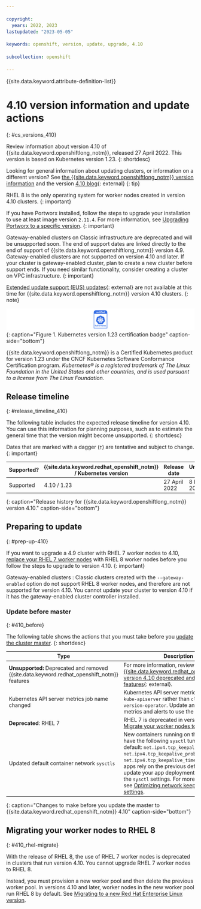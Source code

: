 ```yaml
---

copyright:
  years: 2022, 2023
lastupdated: "2023-05-05"

keywords: openshift, version, update, upgrade, 4.10

subcollection: openshift

---
```


{{site.data.keyword.attribute-definition-list}}





# 4.10 version information and update actions
{: #cs_versions_410}

Review information about version 4.10 of {{site.data.keyword.openshiftlong_notm}}, released 27 April 2022. This version is based on Kubernetes version 1.23. 
{: shortdesc}

Looking for general information about updating clusters, or information on a different version? See [the {{site.data.keyword.openshiftlong_notm}} version information](/docs/openshift?topic=openshift-openshift_versions) and the version [4.10 blog](https://cloud.redhat.com/blog/introducing-red-hat-openshift-4.10){: external}
{: tip}

RHEL 8 is the only operating system for worker nodes created in version 4.10 clusters.
{: important}

If you have Portworx installed, follow the steps to upgrade your installation to use at least image version `2.11.4`. For more information, see [Upgrading Portworx to a specific version](/docs/openshift?topic=openshift-portworx).
{: important}

Gateway-enabled clusters on Classic infrastructure are deprecated and will be unsupported soon. The end of support dates are linked directly to the end of support of {{site.data.keyword.openshiftlong_notm}} version 4.9. Gateway-enabled clusters are not supported on version 4.10 and later. If your cluster is gateway-enabled cluster, plan to create a new cluster before support ends. If you need similar functionality, consider creating a cluster on VPC infrastructure.
{: important} 

[Extended update support (EUS) updates](https://docs.openshift.com/container-platform/4.10/updating/preparing-eus-eus-upgrade.html){: external} are not available at this time for {{site.data.keyword.openshiftlong_notm}} version 4.10 clusters.
{: note}


![This badge indicates Kubernetes version 1.23 certification for {{site.data.keyword.openshiftlong_notm}}](images/certified-kubernetes-color.svg){: caption="Figure 1. Kubernetes version 1.23 certification badge" caption-side="bottom"}

{{site.data.keyword.openshiftlong_notm}} is a Certified Kubernetes product for version 1.23 under the CNCF Kubernetes Software Conformance Certification program. _Kubernetes® is a registered trademark of The Linux Foundation in the United States and other countries, and is used pursuant to a license from The Linux Foundation._



## Release timeline 
{: #release_timeline_410}

The following table includes the expected release timeline for version 4.10. You can use this information for planning purposes, such as to estimate the general time that the version might become unsupported. 
{: shortdesc}

Dates that are marked with a dagger (`†`) are tentative and subject to change.
{: important}

| Supported? | {{site.data.keyword.redhat_openshift_notm}} / Kubernetes version | Release date | Unsupported date |
| --- | --- | --- | --- |
| Supported | 4.10 / 1.23 | 27 April 2022 | 8 November 2023`†` |
{: caption="Release history for {{site.data.keyword.openshiftlong_notm}} version 4.10." caption-side="bottom"}

## Preparing to update
{: #prep-up-410}

If you want to upgrade a 4.9 cluster with RHEL 7 worker nodes to 4.10, [replace your RHEL 7 worker nodes](#410_rhel-migrate) with RHEL 8 worker nodes before you follow the steps to upgrade to version 4.10. 
{: important}

Gateway-enabled clusters
:    Classic clusters created with the `--gateway-enabled` option do not support RHEL 8 worker nodes, and therefore are not supported for version 4.10. You cannot update your cluster to version 4.10 if it has the gateway-enabled cluster controller installed.

### Update before master
{: #410_before}

The following table shows the actions that you must take before you [update the cluster master](/docs/openshift?topic=openshift-update#master).
{: shortdesc}


| Type | Description |
| --- | --- |
| **Unsupported:** Deprecated and removed {{site.data.keyword.redhat_openshift_notm}} features | For more information, review the [{{site.data.keyword.redhat_openshift_notm}} version 4.10 deprecated and removed features](https://docs.openshift.com/container-platform/4.10/release_notes/ocp-4-10-release-notes.html#ocp-4-10-deprecated-removed-features){: external}. |
| Kubernetes API server metrics job name changed | Kubernetes API server metrics now use job `kube-apiserver` rather than `cluster-version-operator`. Update any custom metrics and alerts to use the new job name. |
| **Deprecated**: RHEL 7 | RHEL 7 is deprecated in version 4.10. [Migrate your worker nodes to RHEL 8](#410_rhel-migrate). |
| Updated default container network `sysctls` | New containers running on the pod network have the following `sysctl` tuning applied by default: `net.ipv4.tcp_keepalive_intvl=15`, `net.ipv4.tcp_keepalive_probes=6` and `net.ipv4.tcp_keepalive_time=40`. If your apps rely on the previous defaults, you must update your app deployment to customize the `sysctl` settings. For more information, see [Optimizing network keepalive sysctl settings](/docs/openshift?topic=openshift-kernel#keepalive-iks). |
{: caption="Changes to make before you update the master to {{site.data.keyword.redhat_openshift_notm}} 4.10" caption-side="bottom"}

## Migrating your worker nodes to RHEL 8
{: #410_rhel-migrate}

With the release of RHEL 8, the use of RHEL 7 worker nodes is deprecated in clusters that run version 4.10. You cannot upgrade RHEL 7 worker nodes to RHEL 8.

Instead, you must provision a new worker pool and then delete the previous worker pool. In versions 4.10 and later, worker nodes in the new worker pool run RHEL 8 by default. See [Migrating to a new Red Hat Enterprise Linux version](/docs/openshift?topic=openshift-rhel_migrate).







